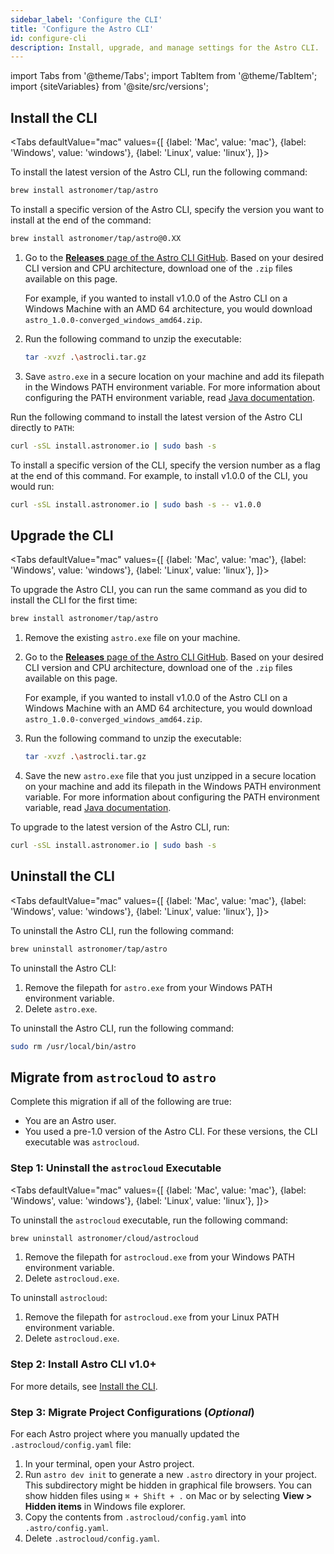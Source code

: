 ```yaml
---
sidebar_label: 'Configure the CLI'
title: 'Configure the Astro CLI'
id: configure-cli
description: Install, upgrade, and manage settings for the Astro CLI.
---
```


import Tabs from '@theme/Tabs';
import TabItem from '@theme/TabItem';
import {siteVariables} from '@site/src/versions';

## Install the CLI

<Tabs
    defaultValue="mac"
    values={[
        {label: 'Mac', value: 'mac'},
        {label: 'Windows', value: 'windows'},
        {label: 'Linux', value: 'linux'},
    ]}>
<TabItem value="mac">

To install the latest version of the Astro CLI, run the following command:

```sh
brew install astronomer/tap/astro
```

To install a specific version of the Astro CLI, specify the version you want to install at the end of the command:

```sh
brew install astronomer/tap/astro@0.XX
```

</TabItem>

<TabItem value="windows">

1. Go to the [**Releases** page of the Astro CLI GitHub](https://github.com/astro-projects/astro-cli/releases). Based on your desired CLI version and CPU architecture, download one of the `.zip` files available on this page.

    For example, if you wanted to install v1.0.0 of the Astro CLI on a Windows Machine with an AMD 64 architecture, you would download `astro_1.0.0-converged_windows_amd64.zip`.

2. Run the following command to unzip the executable:

    ```sh
    tar -xvzf .\astrocli.tar.gz
    ```

3. Save `astro.exe` in a secure location on your machine and add its filepath in the Windows PATH environment variable. For more information about configuring the PATH environment variable, read [Java documentation](https://www.java.com/en/download/help/path.html).

</TabItem>

<TabItem value="linux">

Run the following command to install the latest version of the Astro CLI directly to `PATH`:

```sh
curl -sSL install.astronomer.io | sudo bash -s
```

To install a specific version of the CLI, specify the version number as a flag at the end of this command. For example, to install v1.0.0 of the CLI, you would run:

```sh
curl -sSL install.astronomer.io | sudo bash -s -- v1.0.0
```

</TabItem>

</Tabs>


## Upgrade the CLI

<Tabs
    defaultValue="mac"
    values={[
        {label: 'Mac', value: 'mac'},
        {label: 'Windows', value: 'windows'},
        {label: 'Linux', value: 'linux'},
    ]}>
<TabItem value="mac">

To upgrade the Astro CLI, you can run the same command as you did to install the CLI for the first time:

```sh
brew install astronomer/tap/astro
```

</TabItem>

<TabItem value="windows">

1. Remove the existing `astro.exe` file on your machine.

2. Go to the [**Releases** page of the Astro CLI GitHub](https://github.com/astro-projects/astro-cli/releases). Based on your desired CLI version and CPU architecture, download one of the `.zip` files available on this page.

    For example, if you wanted to install v1.0.0 of the Astro CLI on a Windows Machine with an AMD 64 architecture, you would download `astro_1.0.0-converged_windows_amd64.zip`.

3. Run the following command to unzip the executable:

    ```sh
    tar -xvzf .\astrocli.tar.gz
    ```

4. Save the new `astro.exe` file that you just unzipped in a secure location on your machine and add its filepath in the Windows PATH environment variable. For more information about configuring the PATH environment variable, read [Java documentation](https://www.java.com/en/download/help/path.html).

</TabItem>

<TabItem value="linux">

To upgrade to the latest version of the Astro CLI, run:

```sh
curl -sSL install.astronomer.io | sudo bash -s
```

</TabItem>

</Tabs>

## Uninstall the CLI

<Tabs
    defaultValue="mac"
    values={[
        {label: 'Mac', value: 'mac'},
        {label: 'Windows', value: 'windows'},
        {label: 'Linux', value: 'linux'},
    ]}>
<TabItem value="mac">

To uninstall the Astro CLI, run the following command:

```sh
brew uninstall astronomer/tap/astro
```

</TabItem>

<TabItem value="windows">

To uninstall the Astro CLI:

1. Remove the filepath for `astro.exe` from your Windows PATH environment variable.
1. Delete `astro.exe`.

</TabItem>

<TabItem value="linux">

To uninstall the Astro CLI, run the following command:

```sh
sudo rm /usr/local/bin/astro
```

</TabItem>

</Tabs>

## Migrate from `astrocloud` to `astro`

Complete this migration if all of the following are true:

- You are an Astro user.
- You used a pre-1.0 version of the Astro CLI. For these versions, the CLI executable was `astrocloud`.

### Step 1: Uninstall the `astrocloud` Executable

<Tabs
    defaultValue="mac"
    values={[
        {label: 'Mac', value: 'mac'},
        {label: 'Windows', value: 'windows'},
        {label: 'Linux', value: 'linux'},
    ]}>
<TabItem value="mac">

To uninstall the `astrocloud` executable, run the following command:

```sh
brew uninstall astronomer/cloud/astrocloud
```

</TabItem>

<TabItem value="windows">

1. Remove the filepath for `astrocloud.exe` from your Windows PATH environment variable.
2. Delete `astrocloud.exe`.

</TabItem>

<TabItem value="linux">

To uninstall `astrocloud`:

1. Remove the filepath for `astrocloud.exe` from your Linux PATH environment variable.
2. Delete `astrocloud.exe`.

</TabItem>

</Tabs>

### Step 2: Install Astro CLI v1.0+

For more details, see [Install the CLI](configure-cli.md#install-the-cli.md).

### Step 3: Migrate Project Configurations (_Optional_)

For each Astro project where you manually updated the `.astrocloud/config.yaml` file:

1. In your terminal, open your Astro project.
2. Run `astro dev init` to generate a new `.astro` directory in your project. This subdirectory might be hidden in graphical file browsers. You can show hidden files using `⌘ + Shift + .` on Mac or by selecting **View > Hidden items** in Windows file explorer.
3. Copy the contents from `.astrocloud/config.yaml` into `.astro/config.yaml`.
4. Delete `.astrocloud/config.yaml`.
